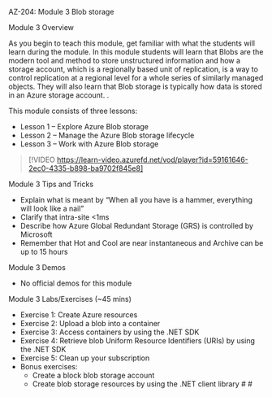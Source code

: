 

AZ-204: Module 3 Blob storage 

Module 3 Overview 

As you begin to teach this module, get familiar with what the students will learn during the module. In this module students will learn that Blobs are the modern tool and method to store unstructured information and how a storage account, which is a regionally based unit of replication, is a way to control replication at a regional level for a whole series of similarly managed objects. They will also learn that Blob storage is typically how data is stored in an Azure storage account. 
   . 

This module consists of three lessons: 

- Lesson 1 – Explore Azure Blob storage  
- Lesson 2 – Manage the Azure Blob storage lifecycle 
- Lesson 3 – Work with Azure Blob storage 

> [!VIDEO https://learn-video.azurefd.net/vod/player?id=59161646-2ec0-4335-b898-ba9702f845e8]

Module 3 Tips and Tricks 

- Explain what is meant by “When all you have is a hammer, everything will look like a nail” 
- Clarify that intra-site <1ms 
- Describe how Azure Global Redundant Storage (GRS) is controlled by Microsoft 
- Remember that Hot and Cool are near instantaneous and Archive can be up to 15 hours 

Module 3 Demos 

- No official demos for this module 

Module 3 Labs/Exercises (~45 mins) 

- Exercise 1: Create Azure resources 
- Exercise 2: Upload a blob into a container 
- Exercise 3: Access containers by using the .NET SDK 
- Exercise 4: Retrieve blob Uniform Resource Identifiers (URIs) by using the .NET SDK 
- Exercise 5: Clean up your subscription 
- Bonus exercises: 
	- Create a block blob storage account 
	- Create blob storage resources by using the .NET client library  #  #
